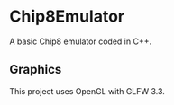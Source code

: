 # Chip8Emulator
A basic Chip8 emulator coded in C++.

## Graphics

This project uses OpenGL with GLFW 3.3.
